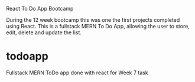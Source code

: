 React To Do App Bootcamp

During the 12 week bootcamp this was one the first projects completed using React. This is a fullstack MERN To Do App, 
allowing the user to store, edit, delete and update the list. 

# todoapp

Fullstack MERN ToDo app done with react for Week 7 task
